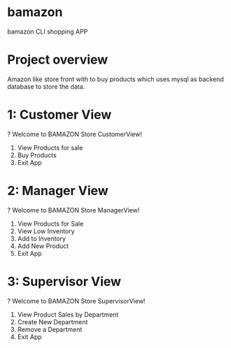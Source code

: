 # bamazon
bamazon CLI shopping APP

# Project overview
Amazon like store front with to buy products which uses mysql as backend database to store the data.

# 1: Customer View

? Welcome to BAMAZON Store CustomerView! 
  1) View Products for sale
  2) Buy Products
  3) Exit App
  
# 2: Manager View 

? Welcome to BAMAZON Store ManagerView! 
 1) View Products for Sale 
 2) View Low Inventory 
 3) Add to Inventory 
 4) Add New Product 
 5) Exit App 

# 3: Supervisor View
? Welcome to BAMAZON Store SupervisorView! 
  1) View Product Sales by Department
  2) Create New Department
  3) Remove a Department
  4) Exit App
